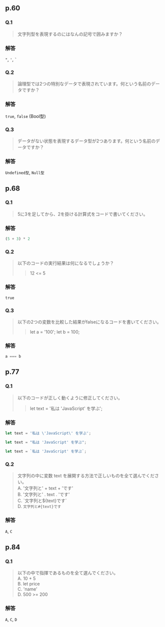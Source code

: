 ## p.60
### Q.1
> 文字列型を表現するのにはなんの記号で囲みますか？

### 解答
`"`, `'`, `` ` ``

### Q.2
> 論理型では2つの特別なデータで表現されています。何という名前のデータですか？

### 解答
`true`, `false` (Bool型)

### Q.3
> データがない状態を表現するデータ型が2つあります。何という名前のデータですか？

### 解答
`Undefined型`, `Null型`


## p.68
### Q.1
> 5に3を足してから、2を掛ける計算式をコードで書いてください。

### 解答
```js
(5 + 3) * 2
```

### Q.2
> 以下のコードの実行結果は何になるでしょうか？
>> 12 <= 5

### 解答
`true`

### Q.3
> 以下の2つの変数を比較した結果がfalseになるコードを書いてください。
>> let a  = '100';
>> let b = 100;

### 解答
```js
a === b
```

## p.77
### Q.1
> 以下のコードが正しく動くように修正してください。
>> let text = '私は 'JavaScript' を学ぶ';

### 解答
```js
let text = '私は \'JavaScript\' を学ぶ';
```

```js
let text = "私は 'JavaScript' を学ぶ";
```

```js
let text = `私は 'JavaScript' を学ぶ`;
```

### Q.2
> 文字列の中に変数 text を展開する方法で正しいものを全て選んでください。  
> A. '文字列と' + text + 'です'  
> B. '文字列と' . text . 'です'  
> C. \`文字列と${text}です\`  
> D. `文字列と#{text}です`

### 解答
`A`, `C`


## p.84
### Q.1
> 以下の中で指揮であるものを全て選んでください。  
> A. 10 + 5  
> B. let price  
> C. 'name'  
> D. 500 >= 200

### 解答
`A`, `C`, `D`
